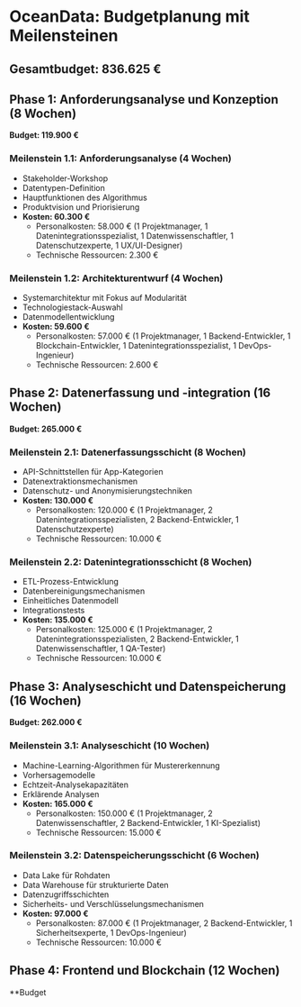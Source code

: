# OceanData: Budgetplanung mit Meilensteinen

## Gesamtbudget: 836.625 €

## Phase 1: Anforderungsanalyse und Konzeption (8 Wochen)
**Budget: 119.900 €**

### Meilenstein 1.1: Anforderungsanalyse (4 Wochen)
- Stakeholder-Workshop
- Datentypen-Definition
- Hauptfunktionen des Algorithmus
- Produktvision und Priorisierung
- **Kosten: 60.300 €**
  - Personalkosten: 58.000 € (1 Projektmanager, 1 Datenintegrationsspezialist, 1 Datenwissenschaftler, 1 Datenschutzexperte, 1 UX/UI-Designer)
  - Technische Ressourcen: 2.300 €

### Meilenstein 1.2: Architekturentwurf (4 Wochen)
- Systemarchitektur mit Fokus auf Modularität
- Technologiestack-Auswahl
- Datenmodellentwicklung
- **Kosten: 59.600 €**
  - Personalkosten: 57.000 € (1 Projektmanager, 1 Backend-Entwickler, 1 Blockchain-Entwickler, 1 Datenintegrationsspezialist, 1 DevOps-Ingenieur)
  - Technische Ressourcen: 2.600 €

## Phase 2: Datenerfassung und -integration (16 Wochen)
**Budget: 265.000 €**

### Meilenstein 2.1: Datenerfassungsschicht (8 Wochen)
- API-Schnittstellen für App-Kategorien
- Datenextraktionsmechanismen
- Datenschutz- und Anonymisierungstechniken
- **Kosten: 130.000 €**
  - Personalkosten: 120.000 € (1 Projektmanager, 2 Datenintegrationsspezialisten, 2 Backend-Entwickler, 1 Datenschutzexperte)
  - Technische Ressourcen: 10.000 €

### Meilenstein 2.2: Datenintegrationsschicht (8 Wochen)
- ETL-Prozess-Entwicklung
- Datenbereinigungsmechanismen
- Einheitliches Datenmodell
- Integrationstests
- **Kosten: 135.000 €**
  - Personalkosten: 125.000 € (1 Projektmanager, 2 Datenintegrationsspezialisten, 2 Backend-Entwickler, 1 Datenwissenschaftler, 1 QA-Tester)
  - Technische Ressourcen: 10.000 €

## Phase 3: Analyseschicht und Datenspeicherung (16 Wochen)
**Budget: 262.000 €**

### Meilenstein 3.1: Analyseschicht (10 Wochen)
- Machine-Learning-Algorithmen für Mustererkennung
- Vorhersagemodelle
- Echtzeit-Analysekapazitäten
- Erklärende Analysen
- **Kosten: 165.000 €**
  - Personalkosten: 150.000 € (1 Projektmanager, 2 Datenwissenschaftler, 2 Backend-Entwickler, 1 KI-Spezialist)
  - Technische Ressourcen: 15.000 €

### Meilenstein 3.2: Datenspeicherungsschicht (6 Wochen)
- Data Lake für Rohdaten
- Data Warehouse für strukturierte Daten
- Datenzugriffsschichten
- Sicherheits- und Verschlüsselungsmechanismen
- **Kosten: 97.000 €**
  - Personalkosten: 87.000 € (1 Projektmanager, 2 Backend-Entwickler, 1 Sicherheitsexperte, 1 DevOps-Ingenieur)
  - Technische Ressourcen: 10.000 €

## Phase 4: Frontend und Blockchain (12 Wochen)
**Budget
